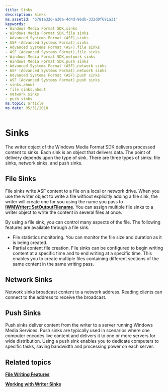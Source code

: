 ```yaml
---
title: Sinks
description: Sinks
ms.assetid: '6781a326-a30a-4d4d-96db-332d0f681a31'
keywords:
- Windows Media Format SDK,sinks
- Windows Media Format SDK,file sinks
- Advanced Systems Format (ASF),sinks
- ASF (Advanced Systems Format),sinks
- Advanced Systems Format (ASF),file sinks
- ASF (Advanced Systems Format),file sinks
- Windows Media Format SDK,network sinks
- Windows Media Format SDK,push sinks
- Advanced Systems Format (ASF),network sinks
- ASF (Advanced Systems Format),network sinks
- Advanced Systems Format (ASF),push sinks
- ASF (Advanced Systems Format),push sinks
- sinks,about
- file sinks,about
- network sinks
- push sinks
ms.topic: article
ms.date: 05/31/2018
---
```


# Sinks

The writer object of the Windows Media Format SDK delivers processed content to sinks. Each sink is an object that delivers data. The point of delivery depends upon the type of sink. There are three types of sinks: file sinks, network sinks, and push sinks.

## File Sinks

File sinks write ASF content to a file on a local or network drive. When you use the writer object to write a file without explicitly adding a file sink, the writer will create one for you using the name you pass to [**IWMWriter::SetOutputFilename**](/windows/desktop/api/Wmsdkidl/nf-wmsdkidl-iwmwriter-setoutputfilename). You can assign multiple file sinks to a writer object to write the content in several files at once.

By using a file sink, you can control many aspects of the file. The following features are available through a file sink.

-   File statistics monitoring. You can monitor the file size and duration as it is being created.
-   Partial content file creation. File sinks can be configured to begin writing content at a specific time and to end writing at a specific time. This enables you to create multiple files containing different sections of the same content in the same writing pass.

## Network Sinks

Network sinks broadcast content to a network address. Reading clients can connect to the address to receive the broadcast.

## Push Sinks

Push sinks deliver content from the writer to a server running Windows Media Services. Push sinks are typically used in scenarios where one computer encodes live content and delivers it to one or more servers for wide distribution. Using a push sink enables you to dedicate computers to specific tasks, saving bandwidth and processing power on each server.

## Related topics

<dl> <dt>

[**File Writing Features**](file-writing-features.md)
</dt> <dt>

[**Working with Writer Sinks**](working-with-writer-sinks.md)
</dt> </dl>

 

 




